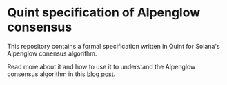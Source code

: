 # Quint specification of Alpenglow consensus

This repository contains a formal specification written in Quint for Solana's Alpenglow conensus algorithm.

Read more about it and how to use it to understand the Alpenglow consensus algorithm in this [blog post](https://quint-lang.org/posts/alpenglow).
